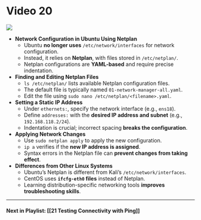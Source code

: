 # Video 20
![](https://www.youtube.com/watch?v=3vbFNmnJCl0&list=PLqux0fXsj7x3WYm6ZWuJnGC1rXQZ1018M&index=20)

- **Network Configuration in Ubuntu Using Netplan**
    - Ubuntu **no longer uses** `/etc/network/interfaces` for network configuration.
    - Instead, it relies on **Netplan**, with files stored in `/etc/netplan/`.
    - Netplan configurations are **YAML-based** and require precise indentation.
- **Finding and Editing Netplan Files**
    - `ls /etc/netplan/` lists available Netplan configuration files.
    - The default file is typically named `01-network-manager-all.yaml`.
    - Edit the file using `sudo nano /etc/netplan/<filename>.yaml`.
- **Setting a Static IP Address**
    - Under `ethernets:`, specify the network interface (e.g., `ens18`).
    - Define `addresses:` with the **desired IP address and subnet** (e.g., `192.168.118.2/24`).
    - Indentation is crucial; incorrect spacing **breaks the configuration**.
- **Applying Network Changes**
    - Use `sudo netplan apply` to apply the new configuration.
    - `ip a` verifies if the **new IP address is assigned**.
    - Syntax errors in the Netplan file can **prevent changes from taking effect**.
- **Differences from Other Linux Systems**
    - Ubuntu’s Netplan is different from Kali’s `/etc/network/interfaces`.
    - CentOS uses **`ifcfg-eth0` files** instead of Netplan.
	- Learning distribution-specific networking tools **improves troubleshooting skills**.


---
#### Next in Playlist: [[21 Testing Connectivity with Ping]]